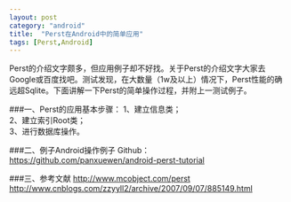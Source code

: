 ```yaml
---
layout: post
category: "android"
title:  "Perst在Android中的简单应用"
tags: [Perst,Android]
---
```

Perst的介绍文字颇多，但应用例子却不好找。关于Perst的介绍文字大家去Google或百度找吧。测试发现，在大数量（1w及以上）情况下，Perst性能的确远超Sqlite。下面讲解一下Perst的简单操作过程，并附上一测试例子。
 
###一、Perst的应用基本步骤：
1、建立信息类；<br/>
2、建立索引Root类；<br/>
3、进行数据库操作。
 
###二、例子Android操作例子
Github：<https://github.com/panxuewen/android-perst-tutorial>

###三、参考文献
<http://www.mcobject.com/perst><br/>
<http://www.cnblogs.com/zzyyll2/archive/2007/09/07/885149.html>
